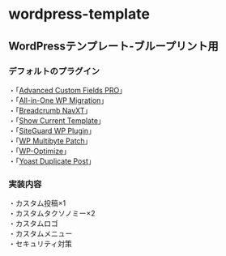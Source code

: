 # wordpress-template
## WordPressテンプレート-ブループリント用
### デフォルトのプラグイン
・「[Advanced Custom Fields PRO](https://www.advancedcustomfields.com/)」<br>
・「[All-in-One WP Migration](https://servmask.com/)」<br>
・「[Breadcrumb NavXT](https://mtekk.us/code/breadcrumb-navxt/)」<br>
・「[Show Current Template](https://ja.wordpress.org/plugins/show-current-template/)」<br>
・「[SiteGuard WP Plugin](https://ja.wordpress.org/plugins/siteguard/)」<br>
・「[WP Multibyte Patch](https://eastcoder.com/code/wp-multibyte-patch/)」<br>
・「[WP-Optimize](https://getwpo.com/)」<br>
・「[Yoast Duplicate Post](https://yoast.com/wordpress/plugins/duplicate-post/)」
### 実装内容
・カスタム投稿×1<br>
・カスタムタクソノミー×2<br>
・カスタムロゴ<br>
・カスタムメニュー<br>
・セキュリティ対策
